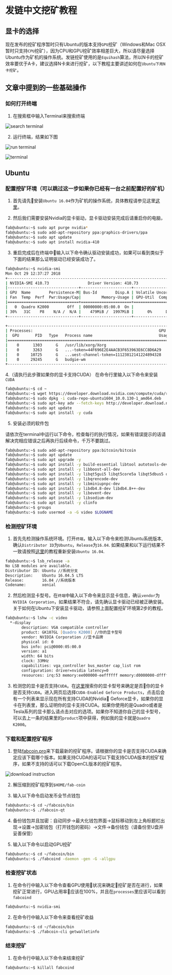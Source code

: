 # 发链中文挖矿教程

## 显卡的选择

现在发布的挖矿程序暂时只有Ubuntu的版本支持`GPU`挖矿（Windows和Mac OSX暂时只支持`CPU`挖矿），因为CPU和GPU挖矿效率相差巨大，所以请尽量选择Ubuntu作为矿机的操作系统。发链挖矿使用的是`Equihash`算法，所以N卡的挖矿效率要优于A卡，建议选择N卡来进行挖矿，以下教程主要讲述如何在`Ubuntu下用N卡挖矿`。

## 文章中提到的一些基础操作

### 如何打开终端

1. 在搜索框中输入Terminal来搜索终端

![search terminal]()

2. 运行终端，结果如下图

![run terminal]()

![terminal]()

## Ubuntu

### 配置挖矿环境（可以跳过这一步如果你已经有一台之前配置好的矿机）

1. 首先请先安装`Ubuntu 16.04`作为矿机的操作系统，具体教程请参见这里[这里](http://forum.ubuntu.org.cn/viewtopic.php?t=478527)。

2. 然后我们需要安装Nvidia的显卡驱动，显卡驱动安装完成后请重启你的电脑，

```zsh
fab@ubuntu:~$ sudo apt purge nvidia*
fab@ubuntu:~$ sudo add-apt-repository ppa:graphics-drivers/ppa
fab@ubuntu:~$ sudo apt update
fab@ubuntu:~$ sudo apt install nvidia-410
```

3. 重启完成后在终端中输入以下命令确认驱动安装成功，如果可以看到类似于下面的结果那么证明驱动已经安装成功了。

```zsh
fab@ubuntu:~$ nvidia-smi
Mon Oct 29 12:37:27 2018       
+-----------------------------------------------------------------------------+
| NVIDIA-SMI 410.73                 Driver Version: 410.73                    |
|-------------------------------+----------------------+----------------------+
| GPU  Name        Persistence-M| Bus-Id        Disp.A | Volatile Uncorr. ECC |
| Fan  Temp  Perf  Pwr:Usage/Cap|         Memory-Usage | GPU-Util  Compute M. |
|===============================+======================+======================|
|   0  Quadro K2000        Off  | 00000000:05:00.0  On |                  N/A |
| 30%   31C    P8    N/A /  N/A |    479MiB /  1997MiB |      0%      Default |
+-------------------------------+----------------------+----------------------+
                                                                               
+-----------------------------------------------------------------------------+
| Processes:                                                       GPU Memory |
|  GPU       PID   Type   Process name                             Usage      |
|=============================================================================|
|    0      1303      G   /usr/lib/xorg/Xorg                           276MiB |
|    0      3263      G   ...-token=44F696E2E4AACB3F653963E6CC8D6A29    13MiB |
|    0     10725      G   ...uest-channel-token=11123812141224894328   105MiB |
|    0     29245      G   budgie-wm                                     79MiB |
+-----------------------------------------------------------------------------+
```

4.（请执行此步骤如果你的显卡支持CUDA）
在命令行里输入以下命令来安装`CUDA`

```zsh
fab@ubuntu:~$ cd ~
fab@ubuntu:~$ wget https://developer.download.nvidia.com/compute/cuda/repos/ubuntu1604/x86_64/cuda-repo-ubuntu1604_10.0.130-1_amd64.deb
fab@ubuntu:~$ sudo dpkg -i cuda-repo-ubuntu1604_10.0.130-1_amd64.deb
fab@ubuntu:~$ sudo apt-key adv --fetch-keys http://developer.download.nvidia.com/compute/cuda/repos/ubuntu1604/x86_64/7fa2af80.pub
fab@ubuntu:~$ sudo apt update
fab@ubuntu:~$ sudo apt install -y cuda
```

5. 安装必须的软件包

请依次在terminal中运行以下命令，检查每行的执行情况，如果有错误提示的话请解决完相应错误之后再执行后续命令，千万不要跳过。

```zsh
fab@ubuntu:~$ sudo add-apt-repository ppa:bitcoin/bitcoin
fab@ubuntu:~$ sudo apt update
fab@ubuntu:~$ sudo apt upgrade -y
fab@ubuntu:~$ sudo apt install -y build-essential libtool autotools-dev autoconf pkg-config libssl-dev
fab@ubuntu:~$ sudo apt install -y libboost-all-dev
fab@ubuntu:~$ sudo apt install -y libqt5gui5 libqt5core5a libqt5dbus5 qttools5-dev qttools5-dev-tools libprotobuf-dev protobuf-compiler
fab@ubuntu:~$ sudo apt install -y libqrencode-dev
fab@ubuntu:~$ sudo apt install -y libminiupnpc-dev
fab@ubuntu:~$ sudo apt install -y libdb4.8-dev libdb4.8++-dev
fab@ubuntu:~$ sudo apt install -y libevent-dev
fab@ubuntu:~$ sudo apt install -y libsodium-dev
fab@ubuntu:~$ sudo apt install -y clinfo
fab@ubuntu:~$ groups
fab@ubuntu:~$ sudo usermod -a -G video $LOGNAME
```

### 检测挖矿环境

1. 首先先检测操作系统环境。打开`终端`，输入以下命令来检测Ubuntu系统版本, 确认`Distributor ID`为`Ubuntu`，`Release`为`16.04`. 如果结果和以下运行结果不一致请按照[这里](http://forum.ubuntu.org.cn/viewtopic.php?t=478527)的教程重新安装`Ubuntu 16.04`.

```zsh
fab@ubuntu:~$ lsb_release -a
No LSB modules are available.
Distributor ID: Ubuntu //系统分支
Description:    Ubuntu 16.04.5 LTS
Release:        16.04 //系统版本
Codename:       xenial
```

2. 然后检测显卡型号。在`终端`中输入以下命令来显示显卡信息，确认`vendor`为`NVIDIA Corporation`，如果结果不符合，请先确认显卡驱动已经被正确安装。关于如何在Ubuntu下安装显卡驱动，请参照上面配置挖矿环境第2步的教程。

```zsh 
fab@ubuntu:~$ lshw -c video
  *-display                 
       description: VGA compatible controller
       product: GK107GL [Quadro K2000] //你的显卡型号
       vendor: NVIDIA Corporation //显卡品牌
       physical id: 0
       bus info: pci@0000:05:00.0
       version: a1
       width: 64 bits
       clock: 33MHz
       capabilities: vga_controller bus_master cap_list rom
       configuration: driver=nvidia latency=0
       resources: irq:53 memory:ee000000-eeffffff memory:d0000000-dfffffff memory:e0000000-e1ffffff ioport:b000(size=128) memory:c0000-dffff
```

3. 检测您的显卡是否支持`CUDA`。在[这里](https://developer.nvidia.com/cuda-gpus)搜索你的显卡型号来确定是否你的显卡是否支持`CUDA`。进入网页后选择`CUDA-Enabled Geforce Products`，点击后会有一个列表来显示现在所有支持CUDA的Nvidia Geforce显卡，如果你的显卡在列表里，那么证明你的显卡支持CUDA。如果你使用的是Quadro或者是Tesla系列的显卡那么请点击对应的选项。如果你不知道你自己的显卡型号，可以去上一条的结果里的`product`项中获得，例如我的显卡就是`Quadro K2000`。

### 下载和配置挖矿程序

1. 登陆[fabcoin.pro](http://fabcoin.pro/runtime.html)来下载最新的挖矿程序。请根据你的显卡是否支持CUDA来确定应该下载哪个版本。如果支持CUDA的话可以下载支持CUDA版本的挖矿程序，如果不支持的话可以下载OpenCL版本的挖矿程序。

![download instruction](https://mmbiz.qpic.cn/mmbiz_png/fz0bOjnnvcahaUSZJKCqjzmvDY4oznq9ACDJF0uHacFVAKa69emicW4qAlzuhDFPXFgQic3qWjpPxOChTI1YxNdQ/640?wx_fmt=png&wxfrom=5&wx_lazy=1&wx_co=1)

2. 解压缩到挖矿程序到`$HOME/fab-coin`

3. 输入以下命令启动发币全节点钱包

```zsh
fab@ubuntu:~$ cd ~/fabcoin/bin
fab@ubuntu:~$ ./fabcoin-qt
```

4. 备份钱包并且加密：自动同步->最大化钱包界面->鼠标移动到左上角标题栏出现->设置->加密钱包（打开钱包的密码）->文件->备份钱包（请备份至U盘并妥善保管）

5. 输入以下命令以启动GPU挖矿

```zsh
fab@ubuntu:~$ cd ~/fabcoin/bin
fab@ubuntu:~$ ./fabcoind -daemon -gen -G -allgpu
```

### 检查挖矿状态

1. 在命令行中输入以下命令查看GPU使用状况来确定挖矿是否在进行，如果挖矿正常进行，GPU占用率应该在100%，并且在`processes`里应该可以看到`fabcoind`

```zsh
fab@ubuntu:~$ nvidia-smi
```

2. 在命令行中输入以下命令来查看挖矿收益

```zsh
fab@ubuntu:~$ cd ~/fabcoin/bin
fab@ubuntu:~$ ./fabcoin-cli getwalletinfo
```

### 结束挖矿

1. 在命令行中输入以下命令来结束挖矿

```zsh
fab@ubuntu:~$ killall fabcoind
```
